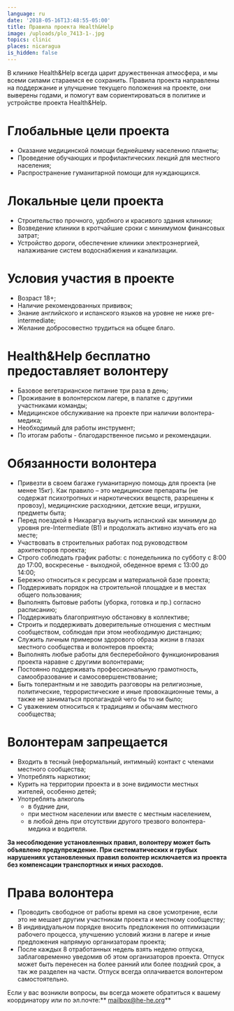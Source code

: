 ```yaml
---
language: ru
date: '2018-05-16T13:48:55-05:00'
title: Правила проекта Health&Help
image: /uploads/plo_7413-1-.jpg
topics: clinic
places: nicaragua
is_hidden: false
---
```

В клинике Health&Help всегда царит дружественная атмосфера, и мы всеми силами стараемся ее сохранить. Правила проекта направлены на поддержание и улучшение текущего положения на проекте, они выверены годами, и помогут вам сориентироваться в политике и устройстве проекта Health&Help.

# Глобальные цели проекта

* Оказание медицинской помощи беднейшему населению планеты;
* Проведение обучающих и профилактических лекций для местного населения;
* Распространение гуманитарной помощи для нуждающихся.

# Локальные цели проекта

* Строительство прочного, удобного и красивого здания клиники;
* Возведение клиники в кротчайшие сроки с минимумом финансовых затрат;
* Устройство дороги, обеспечение клиники электроэнергией, налаживание систем водоснабжения и канализации.

# Условия участия в проекте

* Возраст 18+;
* Наличие рекомендованных прививок;
* Знание английского и испанского языков на уровне не ниже pre-intermediate;
* Желание добросовестно трудиться на общее благо.

# Health&Help бесплатно предоставляет волонтеру

* Базовое вегетарианское питание три раза в день;
* Проживание в волонтерском лагере, в палатке с другими участниками команды;
* Медицинское обслуживание на проекте при наличии волонтера-медика;
* Необходимый для работы инструмент;
* По итогам работы - благодарственное письмо и рекомендации. 

# Обязанности волонтера

* Привезти в своем багаже гуманитарную помощь для проекта (не менее 15кг). Как правило – это медицинские препараты (не содержат психотропных и наркотических веществ, разрешены к провозу), медицинские расходники, детские вещи, игрушки, предметы быта;
* Перед поездкой в Никарагуа выучить испанский как минимум до уровня pre-Intermediate (B1) и продолжать активно изучать его на месте;
* Участвовать в строительных работах под руководством архитекторов проекта;
* Строго соблюдать график работы: с понедельника по субботу с 8:00 до 17:00, воскресенье - выходной, обеденное время с 13:00 до 14:00;
* Бережно относиться к ресурсам и материальной базе проекта;
* Поддерживать порядок на строительной площадке и в местах общего пользования;
* Выполнять бытовые работы (уборка, готовка и пр.) согласно расписанию;
* Поддерживать благоприятную обстановку в коллективе;
* Строить и поддерживать доверительные отношения с местным сообществом, соблюдая при этом необходимую дистанцию;
* Служить личным примером здорового образа жизни в глазах местного сообщества и волонтеров проекта;
* Выполнять любые работы для бесперебойного функционирования проекта наравне с другими волонтерами;
* Постоянно поддерживать профессиональную грамотность, самообразование и самосовершенствование;
* Быть толерантным и не заводить разговоры на религиозные, политические, террористические и иные провокационные темы, а также не заниматься пропагандой чего бы то ни было;
* С уважением относиться к традициям и обычаям местного сообщества;

# Волонтерам запрещается

* Входить в тесный (неформальный, интимный) контакт с членами местного сообщества;
* Употреблять наркотики;
* Курить на территории проекта и в зоне видимости местных жителей, особенно детей;
* Употреблять алкоголь
  *  в будние дни,
  * при местном населении или вместе с местным населением, 
  * в любой день при отсутствии другого трезвого волонтера-медика и водителя.

**За несоблюдение установленных правил, волонтеру может быть объявлено предупреждение. При систематических и грубых нарушениях установленных правил волонтер исключается из проекта без компенсации транспортных и иных расходов.**

# Права волонтера

* Проводить свободное от работы время на свое усмотрение, если это не мешает другим участникам проекта и местному сообществу;
* В индивидуальном порядке вносить предложения по оптимизации рабочего процесса, улучшению условий жизни в лагере и иные предложения напрямую организаторам проекта;
* После каждых 8 отработанных недель взять неделю отпуска, заблаговременно уведомив об этом организаторов проекта. Отпуск может быть перенесен на более ранний или более поздний срок, а так же разделен на части. Отпуск всегда оплачивается волонтером самостоятельно.

Если у вас возникли вопросы, вы всегда можете обратиться к вашему координатору или по эл.почте:** mailbox@he-he.org**
